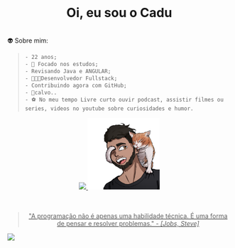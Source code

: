 <br>
<h1 align="center"><b>Oi, eu sou o Cadu</b></h1>
 <br>
 👽 Sobre mim:
<blockquote>
  
    - 22 anos;
    - 🤯 Focado nos estudos;
    - Revisando Java e ANGULAR;
    - 👨🏾‍💻Desenvolvedor Fullstack;
    - Contribuindo agora com GitHub;
    - 👴calvo..
    - ⚽ No meu tempo Livre curto ouvir podcast, assistir filmes ou series, videos no youtube sobre curiosidades e humor.
</blockquote>

<section align="center">
  <a href="https://github.com/CaduOly">
    <img src="https://github-readme-stats.vercel.app/api?username=CaduOly&show_icons=true&theme=radical" width="50%">
       <img src="https://github.com/CaduOly/CaduOly/blob/main/Cadu.png" width="32%">
</section>
<section style="display: inline_block">
<br>

<br>

<blockquote align="center">
    "A programação não é apenas uma habilidade técnica. É uma forma de pensar e resolver problemas." - <em>[Jobs, Steve]</em>
</blockquote>
 <a href="https://www.linkedin.com/in/cadu-oly/" target="_blank"><img src="https://img.shields.io/badge/-LinkedIn-%230077B5?style=for-the-badge&logo=linkedin&logoColor=white" target="_blank"></a> 
